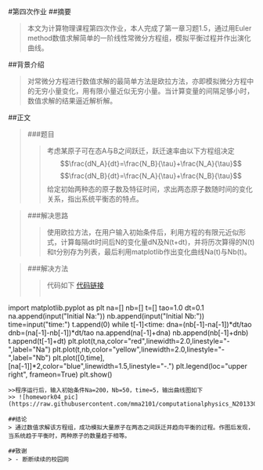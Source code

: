 #第四次作业
##摘要
> 本文为计算物理课程第四次作业，本人完成了第一章习题1.5，通过用Euler method数值求解简单的一阶线性常微分方程组，模拟平衡过程并作出演化曲线。

##背景介绍
> 对常微分方程进行数值求解的最简单方法是欧拉方法，亦即模拟微分方程中的无穷小量变化，用有限小量近似无穷小量。当计算变量的间隔足够小时，数值求解的结果逼近解析解。

##正文

> ###题目
>> 考虑某原子可在态A与B之间跃迁，跃迁速率由以下方程组决定
>> $$\frac{dN_A}{dt}=\frac{N_B}{\tau}+\frac{N_A}{\tau}$$
>> $$\frac{dN_B}{dt}=\frac{N_A}{\tau}+\frac{N_B}{\tau}$$
>> 给定初始两种态的原子数及特征时间，求出两态原子数随时间的变化关系，指出系统平衡态的特点。

>###解决思路
>>使用欧拉方法，在用户输入初始条件后，利用方程的有限元近似形式，计算每隔dt时间后N的变化量dN及N(t+dt)，并将历次算得的N(t)和t分别存为列表，最后利用matplotlib作出变化曲线Na(t)与Nb(t)。

>###解决方法
>>代码如下
>>[代码链接](https://github.com/mma2101/computationalphysics_N2013301510017/blob/master/homework04.py)
>>```python
import matplotlib.pyplot as plt
na=[]
nb=[]
t=[]
tao=1.0
dt=0.1
na.append(input("Initial Na:"))
nb.append(input("Initial Nb:"))
time=input("time:")
t.append(0)
while t[-1]<time:
    dna=(nb[-1]-na[-1])*dt/tao
    dnb=(na[-1]-nb[-1])*dt/tao
    na.append(na[-1]+dna)
    nb.append(nb[-1]+dnb)
    t.append(t[-1]+dt)
plt.plot(t,na,color="red",linewidth=2.0,linestyle="-",label="Na")
plt.plot(t,nb,color="yellow",linewidth=2.0,linestyle="-",label="Nb")
plt.plot([0,time],[na[-1]]*2,color="blue",linewidth=1.5,linestyle="-.")
plt.legend(loc="upper right", frameon=True)
plt.show()
```
>>程序运行后，输入初始条件Na=200，Nb=50，time=5，输出曲线图如下
>> ![homework04_pic](https://raw.githubusercontent.com/mma2101/computationalphysics_N2013301510017/master/homework04_pic.png)

##结论
> 通过数值求解该方程组，成功模拟大量原子在两态之间跃迁并趋向平衡的过程。作图后发现，当系统趋于平衡时，两种原子的数量趋于相等。

##致谢
> - 断断续续的校园网
